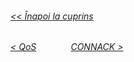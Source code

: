 ###### [<< Înapoi la cuprins](../Cuprins.md)
######  [< QoS](03.%20QoS.md) &nbsp;&nbsp;&nbsp;&nbsp;&nbsp;&nbsp;&nbsp;&nbsp;&nbsp;&nbsp;&nbsp;&nbsp; [CONNACK >](05.%20CONACK.md) 